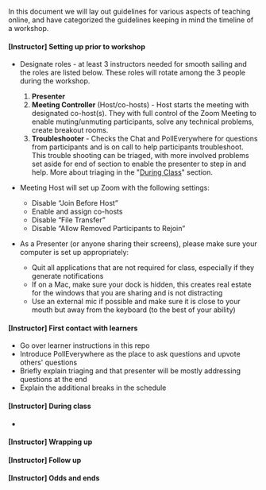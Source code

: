 In this document we will lay out guidelines for various aspects of teaching online, and have categorized the guidelines keeping in mind the timeline of a workshop.

#### [Instructor] Setting up prior to workshop

* Designate roles - at least 3 instructors needed for smooth sailing and the roles are listed below. These roles will rotate among the 3 people during the workshop.  
     1. **Presenter**
     1. **Meeting Controller** (Host/co-hosts) - Host starts the meeting with designated co-host(s). They with full control of the Zoom Meeting to enable muting/unmuting participants, solve any technical problems, create breakout rooms. 
     1. **Troubleshooter** - Checks the Chat and PollEverywhere for questions from participants and is on call to help participants troubleshoot. This trouble shooting can be triaged, with more involved problems set aside for end of section to enable the presenter to step in and help. More about triaging in the "[During Class](during-class)" section.

* Meeting Host will set up Zoom with the following settings:
  * Disable “Join Before Host”
  * Enable and assign co-hosts
  * Disable “File Transfer”
  * Disable “Allow Removed Participants to Rejoin”

* As a Presenter (or anyone sharing their screens), please make sure your computer is set up appropriately:
  * Quit all applications that are not required for class, especially if they generate notifications
  * If on a Mac, make sure your dock is hidden, this creates real estate for the windows that you are sharing and is not distracting
  * Use an external mic if possible and make sure it is close to your mouth but away from the keyboard (to the best of your ability)



#### [Instructor] First contact with learners

* Go over learner instructions in this repo
* Introduce PollEverywhere as the place to ask questions and upvote others' questions
* Briefly explain triaging and that presenter will be mostly addressing questions at the end
* Explain the additional breaks in the schedule

#### [Instructor] During class

*

#### [Instructor] Wrapping up


#### [Instructor] Follow up


#### [Instructor] Odds and ends

